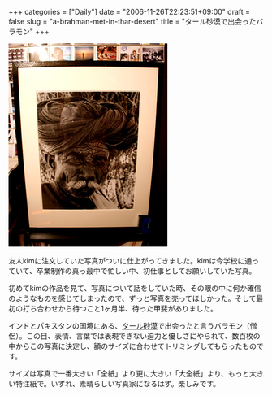 +++
categories = ["Daily"]
date = "2006-11-26T22:23:51+09:00"
draft = false
slug = "a-brahman-met-in-thar-desert"
title = "タール砂漠で出会ったバラモン"
+++

![](/images/old/061126_kim.jpg)

友人kimに注文していた写真がついに仕上がってきました。kimは今学校に通っていて、卒業制作の真っ最中で忙しい中、初仕事としてお願いしていた写真。

初めてkimの作品を見て、写真について話をしていた時、その眼の中に何か確信のようなものを感じてしまったので、ずっと写真を売ってほしかった。そして最初の打ち合わせから待つこと1ヶ月半、待った甲斐がありました。

インドとパキスタンの国境にある、[タール砂漠](http://ja.wikipedia.org/wiki/タール砂漠)で出会ったと言うバラモン（僧侶）。この目、表情、言葉では表現できない迫力と優しさにやられて、数百枚の中からこの写真に決定し、額のサイズに合わせてトリミングしてもらったものです。

サイズは写真で一番大きい「全紙」より更に大きい「大全紙」より、もっと大きい特注紙で。いずれ、素晴らしい写真家になるはず。楽しみです。
